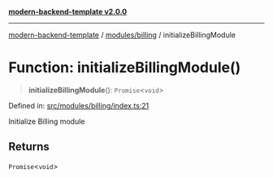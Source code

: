 [**modern-backend-template v2.0.0**](../../../README.md)

***

[modern-backend-template](../../../modules.md) / [modules/billing](../README.md) / initializeBillingModule

# Function: initializeBillingModule()

> **initializeBillingModule**(): `Promise`\<`void`\>

Defined in: [src/modules/billing/index.ts:21](https://github.com/maemreyo/saas-4cus-nodejs/blob/2a5b3f3aa11335dfa561e80e1feabb8e6084261e/src/modules/billing/index.ts#L21)

Initialize Billing module

## Returns

`Promise`\<`void`\>
